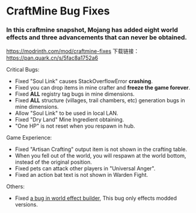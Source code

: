# CraftMine Bug Fixes

### In this craftmine snapshot, Mojang has added eight world effects and three advancements that can never be obtained.

https://modrinth.com/mod/craftmine-fixes
下载链接：https://pan.quark.cn/s/5fac8a1752a6

Critical Bugs:

- Fixed "Soul Link" causes StackOverflowError **crashing**.
- Fixed you can drop items in mine crafter and **freeze the game forever**.
- Fixed **ALL** registry tag bugs in mine dimensions.
- Fixed **ALL** structure (villages, trail chambers, etc) generation bugs in mine dimensions.
- Allow "Soul Link" to be used in local LAN.
- Fixed "Dry Land" Mine Ingredient obtaining.
- "One HP" is not reset when you respawn in hub.

Game Experience:

- Fixed "Artisan Crafting" output item is not shown in the crafting table.
- When you fell out of the world, you will respawn at the world bottom, instead of the original position.
- Fixed pets can attack other players in "Universal Anger".
- Fixed an action bat text is not shown in Warden Fight.

Others:

- Fixed [a bug in world effect builder](https://github.com/zly2006/25w14craftmine-Bug-Fixes/issues/4), This bug only effects modded versions.

